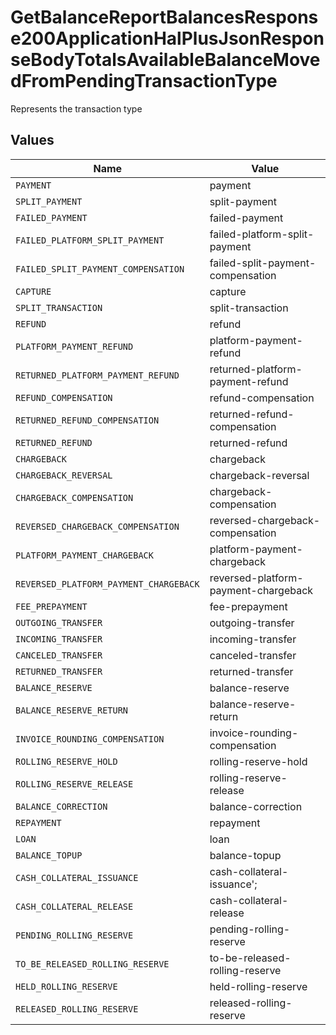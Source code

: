 # GetBalanceReportBalancesResponse200ApplicationHalPlusJsonResponseBodyTotalsAvailableBalanceMovedFromPendingTransactionType

Represents the transaction type


## Values

| Name                                   | Value                                  |
| -------------------------------------- | -------------------------------------- |
| `PAYMENT`                              | payment                                |
| `SPLIT_PAYMENT`                        | split-payment                          |
| `FAILED_PAYMENT`                       | failed-payment                         |
| `FAILED_PLATFORM_SPLIT_PAYMENT`        | failed-platform-split-payment          |
| `FAILED_SPLIT_PAYMENT_COMPENSATION`    | failed-split-payment-compensation      |
| `CAPTURE`                              | capture                                |
| `SPLIT_TRANSACTION`                    | split-transaction                      |
| `REFUND`                               | refund                                 |
| `PLATFORM_PAYMENT_REFUND`              | platform-payment-refund                |
| `RETURNED_PLATFORM_PAYMENT_REFUND`     | returned-platform-payment-refund       |
| `REFUND_COMPENSATION`                  | refund-compensation                    |
| `RETURNED_REFUND_COMPENSATION`         | returned-refund-compensation           |
| `RETURNED_REFUND`                      | returned-refund                        |
| `CHARGEBACK`                           | chargeback                             |
| `CHARGEBACK_REVERSAL`                  | chargeback-reversal                    |
| `CHARGEBACK_COMPENSATION`              | chargeback-compensation                |
| `REVERSED_CHARGEBACK_COMPENSATION`     | reversed-chargeback-compensation       |
| `PLATFORM_PAYMENT_CHARGEBACK`          | platform-payment-chargeback            |
| `REVERSED_PLATFORM_PAYMENT_CHARGEBACK` | reversed-platform-payment-chargeback   |
| `FEE_PREPAYMENT`                       | fee-prepayment                         |
| `OUTGOING_TRANSFER`                    | outgoing-transfer                      |
| `INCOMING_TRANSFER`                    | incoming-transfer                      |
| `CANCELED_TRANSFER`                    | canceled-transfer                      |
| `RETURNED_TRANSFER`                    | returned-transfer                      |
| `BALANCE_RESERVE`                      | balance-reserve                        |
| `BALANCE_RESERVE_RETURN`               | balance-reserve-return                 |
| `INVOICE_ROUNDING_COMPENSATION`        | invoice-rounding-compensation          |
| `ROLLING_RESERVE_HOLD`                 | rolling-reserve-hold                   |
| `ROLLING_RESERVE_RELEASE`              | rolling-reserve-release                |
| `BALANCE_CORRECTION`                   | balance-correction                     |
| `REPAYMENT`                            | repayment                              |
| `LOAN`                                 | loan                                   |
| `BALANCE_TOPUP`                        | balance-topup                          |
| `CASH_COLLATERAL_ISSUANCE`             | cash-collateral-issuance';             |
| `CASH_COLLATERAL_RELEASE`              | cash-collateral-release                |
| `PENDING_ROLLING_RESERVE`              | pending-rolling-reserve                |
| `TO_BE_RELEASED_ROLLING_RESERVE`       | to-be-released-rolling-reserve         |
| `HELD_ROLLING_RESERVE`                 | held-rolling-reserve                   |
| `RELEASED_ROLLING_RESERVE`             | released-rolling-reserve               |